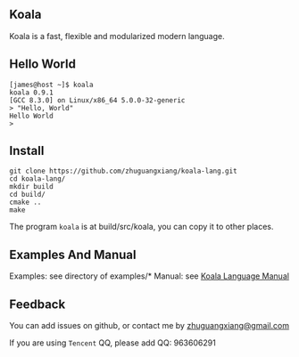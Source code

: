 ## Koala
Koala is a fast, flexible and modularized modern language.

## Hello World
```shell
[james@host ~]$ koala
koala 0.9.1
[GCC 8.3.0] on Linux/x86_64 5.0.0-32-generic
> "Hello, World"
Hello World
>
```
## Install
```shell
git clone https://github.com/zhuguangxiang/koala-lang.git
cd koala-lang/
mkdir build
cd build/
cmake ..
make
```
The program `koala` is at build/src/koala, you can copy it to other places.

## Examples And Manual
Examples: see directory of examples/*
Manual: see [Koala Language Manual](https://github.com/zhuguangxiang/koala-lang/blob/master/docs/manual.md "Koala Language Manual")

## Feedback
You can add issues on github, or contact me by zhuguangxiang@gmail.com

If you are using `Tencent` QQ, please add QQ: 963606291
